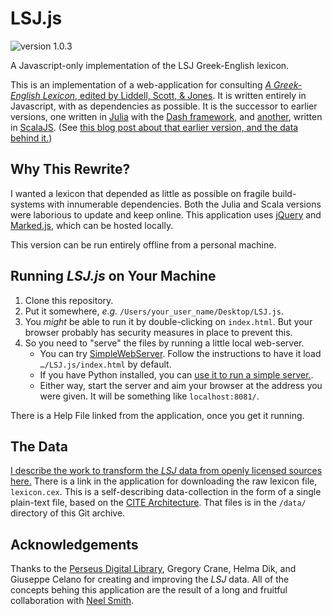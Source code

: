 # LSJ.js

![version 1.0.3](https://img.shields.io/badge/LSJ.js-1.0.3-orange)

A Javascript-only implementation of the LSJ Greek-English lexicon.

This is an implementation of a web-application for consulting [*A Greek-English Lexicon*, edited by Liddell, Scott, & Jones](https://en.wikipedia.org/wiki/A_Greek–English_Lexicon). It is written entirely in Javascript, with as dependencies as possible. It is the successor to earlier versions, one written in [Julia](https://julialang.org) with the [Dash framework](https://dash.plotly.com/julia/introduction), and [another](http://folio2.furman.edu/lsj/), written in [ScalaJS](https://www.scala-js.org). (See [this blog post about that earlier version, and the data behind it.](https://eumaeus.github.io/2018/10/30/lsj.html))

## Why This Rewrite?

I wanted a lexicon that depended as little as possible on fragile build-systems with innumerable dependencies. Both the Julia and Scala versions were laborious to update and keep online. This application uses [jQuery](https://jquery.com) and [Marked.js](https://marked.js.org), which can be hosted locally.

This version can be run entirely offline from a personal machine.

## Running *LSJ.js* on Your Machine

1. Clone this repository. 
1. Put it somewhere, *e.g.* `/Users/your_user_name/Desktop/LSJ.js`.
1. You *might* be able to run it by double-clicking on `index.html`. But your browser probably has security measures in place to prevent this.
1. So you need to "serve" the files by running a little local web-server.
	- You can try [SimpleWebServer](https://simplewebserver.org). Follow the instructions to have it load `…/LSJ.js/index.html` by default.
	- If you have Python installed, you can [use it to run a simple server.](https://pythonbasics.org/webserver/).
	- Either way, start the server and aim your browser at the address you were given. It will be something like `localhost:8081/`.

There is a Help File linked from the application, once you get it running.

## The Data

[I describe the work to transform the *LSJ* data from openly licensed sources here.](https://eumaeus.github.io/2018/10/30/lsj.html) There is a link in the application for downloading the raw lexicon file, `lexicon.cex`. This is a self-describing data-collection in the form of a single plain-text file, based on the [CITE Architecture](https://github.com/cite-architecture). That files is in the `/data/` directory of this Git archive.

## Acknowledgements

Thanks to the [Perseus Digital Library](http://www.perseus.tufts.edu/hopper/), Gregory Crane, Helma Dik, and Giuseppe Celano for creating and improving the *LSJ* data. All of the concepts behing this application are the result of a long and fruitful collaboration with [Neel Smith](http://neelsmith.github.io).